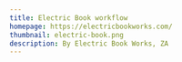 ```yaml
---
title: Electric Book workflow
homepage: https://electricbookworks.com/
thumbnail: electric-book.png
description: By Electric Book Works, ZA
---
```

